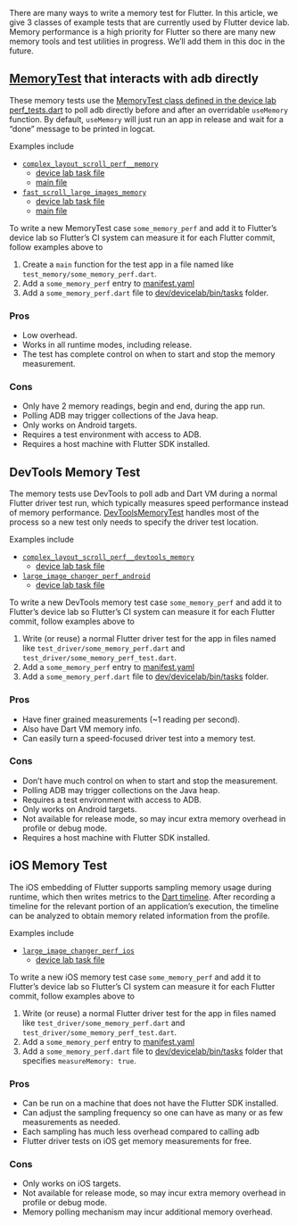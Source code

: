 There are many ways to write a memory test for Flutter. In this article, we give 3 classes of example tests that are currently used by Flutter device lab. Memory performance is a high priority for Flutter so there are many new memory tools and test utilities in progress. We’ll add them in this doc in the future.

## [MemoryTest][class MemoryTest] that interacts with adb directly

These memory tests use the [MemoryTest class defined in the device lab perf_tests.dart][class MemoryTest] to poll adb directly before and after an overridable `useMemory` function. By default, `useMemory` will just run an app in release and wait for a “done” message to be printed in logcat.

Examples include
- [`complex_layout_scroll_perf__memory`][complex layout memory manifest]
  - [device lab task file][complex layout memory task]
  - [main file][complex layout memory main]
- [`fast_scroll_large_images_memory`][fast scroll memory manifest]
  - [device lab task file][fast scroll memory task]
  - [main file][fast scroll memory main]

To write a new MemoryTest case `some_memory_perf` and add it to Flutter’s device lab so Flutter’s CI system can measure it for each Flutter commit, follow examples above to

1. Create a `main` function for the test app in a file named like `test_memory/some_memory_perf.dart`.
2. Add a `some_memory_perf` entry to [manifest.yaml][manifest]
3. Add a `some_memory_perf.dart` file to [dev/devicelab/bin/tasks][tasks] folder.


### Pros
- Low overhead.
- Works in all runtime modes, including release.
- The test has complete control on when to start and stop the memory measurement.

### Cons
- Only have 2 memory readings, begin and end, during the app run.
- Polling ADB may trigger collections of the Java heap.
- Only works on Android targets.
- Requires a test environment with access to ADB.
- Requires a host machine with Flutter SDK installed.

## DevTools Memory Test

The memory tests use DevTools to poll adb and Dart VM during a normal Flutter driver test run, which typically measures speed performance instead of memory performance. [DevToolsMemoryTest][class DevToolsMemoryTest] handles most of the process so a new test only needs to specify the driver test location.

Examples include
- [`complex_layout_scroll_perf__devtools_memory`][complex layout devtools memory manifest]
  - [device lab task file][complex layout devtools memory task]
- [`large_image_changer_perf_android`][large image changer manifest]
  - [device lab task file][large image changer task]

To write a new DevTools memory test case `some_memory_perf` and add it to Flutter’s device lab so Flutter’s CI system can measure it for each Flutter commit, follow examples above to

1. Write (or reuse) a normal Flutter driver test for the app in files named like `test_driver/some_memory_perf.dart` and `test_driver/some_memory_perf_test.dart`.
2. Add a `some_memory_perf` entry to [manifest.yaml][manifest]
3. Add a `some_memory_perf.dart` file to [dev/devicelab/bin/tasks][tasks] folder.

### Pros
- Have finer grained measurements (~1 reading per second).
- Also have Dart VM memory info.
- Can easily turn a speed-focused driver test into a memory test.

### Cons
- Don’t have much control on when to start and stop the measurement.
- Polling ADB may trigger collections on the Java heap.
- Requires a test environment with access to ADB.
- Only works on Android targets.
- Not available for release mode, so may incur extra memory overhead in profile or debug mode.
- Requires a host machine with Flutter SDK installed.

## iOS Memory Test

The iOS embedding of Flutter supports sampling memory usage during runtime, which then writes metrics to the [Dart timeline][Dart timeline]. After recording a timeline for the relevant portion of an application’s execution, the timeline can be analyzed to obtain memory related information from the profile.

Examples include
- [`large_image_changer_perf_ios`][large image changer manifest ios]
  - [device lab task file][large image changer task ios]

To write a new iOS memory test case `some_memory_perf` and add it to Flutter’s device lab so Flutter’s CI system can measure it for each Flutter commit, follow examples above to

1. Write (or reuse) a normal Flutter driver test for the app in files named like `test_driver/some_memory_perf.dart` and `test_driver/some_memory_perf_test.dart`.
2. Add a `some_memory_perf` entry to [manifest.yaml][manifest]
3. Add a `some_memory_perf.dart` file to [dev/devicelab/bin/tasks][tasks] folder that specifies `measureMemory: true`.

### Pros
- Can be run on a machine that does not have the Flutter SDK installed.
- Can adjust the sampling frequency so one can have as many or as few measurements as needed.
- Each sampling has much less overhead compared to calling adb
- Flutter driver tests on iOS get memory measurements for free.

### Cons
- Only works on iOS targets.
- Not available for release mode, so may incur extra memory overhead in profile or debug mode.
- Memory polling mechanism may incur additional memory overhead.


[manifest]: https://github.com/flutter/flutter/blob/master/dev/devicelab/manifest.yaml

[tasks]: https://github.com/flutter/flutter/tree/master/dev/devicelab/bin/tasks

[class MemoryTest]: https://github.com/flutter/flutter/blob/51bb11f7cece47840a9ee6d6d43db97ab16b31df/dev/devicelab/lib/tasks/perf_tests.dart#L941

[complex layout memory manifest]: https://github.com/flutter/flutter/blob/7e41425d4af21dec7a7ff072a3ec1387859e32c8/dev/devicelab/manifest.yaml#L329

[complex layout memory task]: https://github.com/flutter/flutter/blob/master/dev/devicelab/bin/tasks/complex_layout_scroll_perf__memory.dart

[complex layout memory main]: https://github.com/flutter/flutter/blob/master/dev/benchmarks/complex_layout/test_memory/scroll_perf.dart

[fast scroll memory manifest]: https://github.com/flutter/flutter/blob/7e41425d4af21dec7a7ff072a3ec1387859e32c8/dev/devicelab/manifest.yaml#L837

[fast scroll memory task]: https://github.com/flutter/flutter/blob/master/dev/devicelab/bin/tasks/fast_scroll_large_images__memory.dart

[fast scroll memory main]: https://github.com/flutter/flutter/blob/master/dev/benchmarks/macrobenchmarks/test_memory/large_images.dart

[class DevToolsMemoryTest]: https://github.com/flutter/flutter/blob/7e41425d4af21dec7a7ff072a3ec1387859e32c8/dev/devicelab/lib/tasks/perf_tests.dart#L1138

[complex layout devtools memory manifest]: https://github.com/flutter/flutter/blob/7e41425d4af21dec7a7ff072a3ec1387859e32c8/dev/devicelab/manifest.yaml#L359

[complex layout devtools memory task]: https://github.com/flutter/flutter/blob/master/dev/devicelab/bin/tasks/complex_layout_scroll_perf__devtools_memory.dart

[large image changer manifest]: https://github.com/flutter/flutter/blob/7e41425d4af21dec7a7ff072a3ec1387859e32c8/dev/devicelab/manifest.yaml#L874

[large image changer task]: https://github.com/flutter/flutter/blob/master/dev/devicelab/bin/tasks/large_image_changer_perf_android.dart

[Dart timeline]:https://flutter.dev/docs/development/tools/devtools/timeline

[large image changer manifest ios]: https://github.com/flutter/flutter/blob/7e41425d4af21dec7a7ff072a3ec1387859e32c8/dev/devicelab/manifest.yaml#L880

[large image changer task ios]: https://github.com/flutter/flutter/blob/master/dev/devicelab/bin/tasks/large_image_changer_perf_ios.dart

